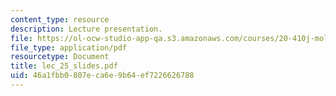 ```yaml
---
content_type: resource
description: Lecture presentation.
file: https://ol-ocw-studio-app-qa.s3.amazonaws.com/courses/20-410j-molecular-cellular-and-tissue-biomechanics-be-410j-spring-2003/46a1fbb0807eca6e9b64ef7226626788_lec_25_slides.pdf
file_type: application/pdf
resourcetype: Document
title: lec_25_slides.pdf
uid: 46a1fbb0-807e-ca6e-9b64-ef7226626788
---
```

